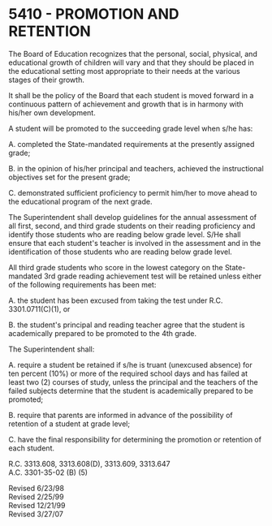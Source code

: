 5410 - PROMOTION AND RETENTION
==============================

The Board of Education recognizes that the personal, social, physical,
and educational growth of children will vary and that they should be
placed in the educational setting most appropriate to their needs at the
various stages of their growth.

It shall be the policy of the Board that each student is moved forward
in a continuous pattern of achievement and growth that is in harmony
with his/her own development.

A student will be promoted to the succeeding grade level when s/he has:

A. completed the State-mandated requirements at the presently assigned
grade;

B. in the opinion of his/her principal and teachers, achieved the
instructional objectives set for the present grade;

C. demonstrated sufficient proficiency to permit him/her to move ahead
to the educational program of the next grade.

The Superintendent shall develop guidelines for the annual assessment of
all first, second, and third grade students on their reading proficiency
and identify those students who are reading below grade level. S/He
shall ensure that each student's teacher is involved in the assessment
and in the identification of those students who are reading below grade
level.

All third grade students who score in the lowest category on the
State-mandated 3rd grade reading achievement test will be retained
unless either of the following requirements has been met:

A. the student has been excused from taking the test under R.C.
3301.0711(C)(1), or

B. the student's principal and reading teacher agree that the student is
academically prepared to be promoted to the 4th grade.

The Superintendent shall:

A. require a student be retained if s/he is truant (unexcused absence)
for ten percent (10%) or more of the required school days and has failed
at least two (2) courses of study, unless the principal and the teachers
of the failed subjects determine that the student is academically
prepared to be promoted;

B. require that parents are informed in advance of the possibility of
retention of a student at grade level;

C. have the final responsibility for determining the promotion or
retention of each student.

R.C. 3313.608, 3313.608(D), 3313.609, 3313.647\
 A.C. 3301-35-02 (B) (5)

Revised 6/23/98\
 Revised 2/25/99\
 Revised 12/21/99\
 Revised 3/27/07
